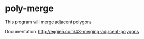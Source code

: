poly-merge
==========

This program will merge adjacent polygons

Documentation: http://eggie5.com/43-merging-adjacent-polygons

